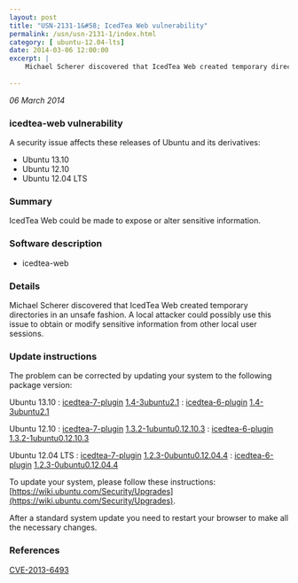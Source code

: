 ```yaml
---
layout: post
title: "USN-2131-1&#58; IcedTea Web vulnerability"
permalink: /usn/usn-2131-1/index.html
category: [ ubuntu-12.04-lts]
date: 2014-03-06 12:00:00
excerpt: |
    Michael Scherer discovered that IcedTea Web created temporary directories in an unsafe fashion. A local attacker could possibly use this issue to obtain or modify sensitive information from other local user sessions. 
    
--- 
```

 
 

*06 March 2014*

### icedtea-web vulnerability

A security issue affects these releases of Ubuntu and its derivatives:

* Ubuntu 13.10
* Ubuntu 12.10
* Ubuntu 12.04 LTS

### Summary

IcedTea Web could be made to expose or alter sensitive information. 

### Software description

* icedtea-web 

### Details

Michael Scherer discovered that IcedTea Web created temporary directories in an unsafe fashion. A local attacker could possibly use this issue to obtain or modify sensitive information from other local user sessions. 

### Update instructions

The problem can be corrected by updating your system to the following package version:

Ubuntu 13.10
 : [icedtea-7-plugin](https://launchpad.net/ubuntu/+source/icedtea-web) <span> [1.4-3ubuntu2.1](https://launchpad.net/ubuntu/+source/icedtea-web/1.4-3ubuntu2.1) </span> 
 : [icedtea-6-plugin](https://launchpad.net/ubuntu/+source/icedtea-web) <span> [1.4-3ubuntu2.1](https://launchpad.net/ubuntu/+source/icedtea-web/1.4-3ubuntu2.1) </span> 

Ubuntu 12.10
 : [icedtea-7-plugin](https://launchpad.net/ubuntu/+source/icedtea-web) <span> [1.3.2-1ubuntu0.12.10.3](https://launchpad.net/ubuntu/+source/icedtea-web/1.3.2-1ubuntu0.12.10.3) </span> 
 : [icedtea-6-plugin](https://launchpad.net/ubuntu/+source/icedtea-web) <span> [1.3.2-1ubuntu0.12.10.3](https://launchpad.net/ubuntu/+source/icedtea-web/1.3.2-1ubuntu0.12.10.3) </span> 

Ubuntu 12.04 LTS
 : [icedtea-7-plugin](https://launchpad.net/ubuntu/+source/icedtea-web) <span> [1.2.3-0ubuntu0.12.04.4](https://launchpad.net/ubuntu/+source/icedtea-web/1.2.3-0ubuntu0.12.04.4) </span> 
 : [icedtea-6-plugin](https://launchpad.net/ubuntu/+source/icedtea-web) <span> [1.2.3-0ubuntu0.12.04.4](https://launchpad.net/ubuntu/+source/icedtea-web/1.2.3-0ubuntu0.12.04.4) </span> 

To update your system, please follow these instructions: [https://wiki.ubuntu.com/Security/Upgrades](https://wiki.ubuntu.com/Security/Upgrades).

After a standard system update you need to restart your browser to make all the necessary changes. 

### References

 
 [CVE-2013-6493](http://people.ubuntu.com/~ubuntu-security/cve/CVE-2013-6493)
 


